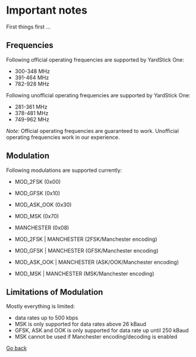 # Important notes

First things first ...

## Frequencies

Following official operating frequencies are supported by YardStick One:

- 300-348 MHz
- 391-464 MHz
- 782-928 MHz

Following unofficial operating frequencies are supported by YardStick One:

- 281-361 MHz
- 378-481 MHz
- 749-962 MHz

_Note:_ Official operating frequencies are guaranteed to work. Unofficial operating frequencies work in our experience.

## Modulation

Following modulations are supported currently:

- MOD_2FSK (0x00)
- MOD_GFSK (0x10)
- MOD_ASK_OOK (0x30)
- MOD_MSK (0x70)
- MANCHESTER (0x08)

- MOD_2FSK | MANCHESTER (2FSK/Manchester encoding)
- MOD_GFSK | MANCHESTER (GFSK/Manchester encoding)
- MOD_ASK_OOK | MANCHESTER (ASK/OOK/Manchester encoding)
- MOD_MSK | MANCHESTER (MSK/Manchester encoding)

## Limitations of Modulation

Mostly everything is limited:

- data rates up to 500 kbps
- MSK is only supported for data rates above 26 kBaud
- GFSK, ASK and OOK is only supported for data rate up until 250 kBaud
- MSK cannot be used if Manchester encoding/decoding is enabled

[Go back](./readme.md)
